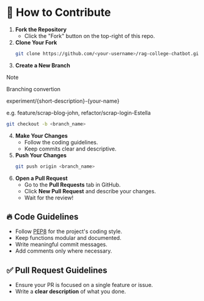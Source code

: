 # 🚀 How to Contribute

1. **Fork the Repository**  
   - Click the "Fork" button on the top-right of this repo.
2. **Clone Your Fork**  
   ```bash
   git clone https://github.com/<your-username>/rag-college-chatbot.git
   ```
3. **Create a New Branch**  
> [!NOTE]
> Branching convertion
> 
> experiment/{short-description}-{your-name}
> 
> e.g. feature/scrap-blog-john, refactor/scrap-login-Estella

   ```bash
   git checkout -b <branch_name>
   ```
4. **Make Your Changes**  
   - Follow the coding guidelines.
   - Keep commits clear and descriptive.
5. **Push Your Changes**  
   ```bash
   git push origin <branch_name>
   ```
6. **Open a Pull Request**  
   - Go to the **Pull Requests** tab in GitHub.  
   - Click **New Pull Request** and describe your changes.  
   - Wait for the review!


## 🔥 Code Guidelines

- Follow [PEP8](https://peps.python.org/pep-0008/) for the project's coding style.  
- Keep functions modular and documented.  
- Write meaningful commit messages.  
- Add comments only where necessary.  


## ✅ Pull Request Guidelines

- Ensure your PR is focused on a single feature or issue.  
- Write a **clear description** of what you done.  
